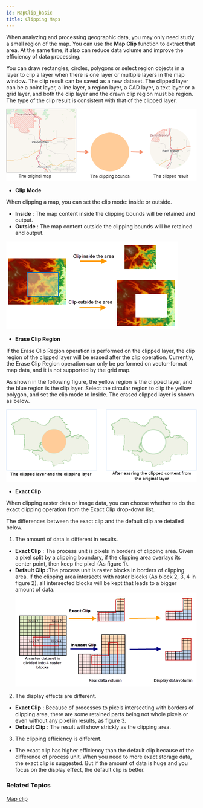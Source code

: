 ```yaml
---
id: MapClip_basic
title: Clipping Maps
---
```

When analyzing and processing geographic data, you may only need study a small region of the map. You can use the **Map Clip** function to extract that area. At the same time, it also can reduce data volume and improve the efficiency of data processing.

You can draw rectangles, circles, polygons or select region objects in a layer to clip a layer when there is one layer or multiple layers in the map window. The clip result can be saved as a new dataset. The clipped layer can be a point layer, a line layer, a region layer, a CAD layer, a text layer or a grid layer, and both the clip layer and the drawn clip region must be region. The type of the clip result is consistent with that of the clipped layer.

![](img/MapclipFunction.png)

* **Clip Mode**

When clipping a map, you can set the clip mode: inside or outside.

* **Inside** : The map content inside the clipping bounds will be retained and output.
* **Outside** : The map content outside the clipping bounds will be retained and output.

![](img/clipmode.png)

* **Erase Clip Region**

If the Erase Clip Region operation is performed on the clipped layer, the clip region of the clipped layer will be erased after the clip operation. Currently, the Erase Clip Region operation can only be performed on vector-format map data, and it is not supported by the grid map.

As shown in the following figure, the yellow region is the clipped layer, and the blue region is the clip layer. Select the circular region to clip the yellow polygon, and set the clip mode to Inside. The erased clipped layer is shown as below.

![](img/erase.png)

* **Exact Clip**

When clipping raster data or image data, you can choose whether to do the exact clipping operation from the Exact Clip drop-down list.

The differences between the exact clip and the default clip are detailed below.

1. The amount of data is different in results. 

* **Exact Clip** : The process unit is pixels in borders of clipping area. Given a pixel split by a clipping boundary, if the clipping area overlays its center point, then keep the pixel (As figure 1). 
* **Default Clip** :The process unit is raster blocks in borders of clipping area. If the clipping area intersects with raster blocks (As block 2, 3, 4 in figure 2), all intersected blocks will be kept that leads to a bigger amount of data.
![](img/ExactClipCompare.png)

2. The display effects are different. 
* **Exact Clip** : Because of processes to pixels intersecting with borders of clipping area, there are some retained parts being not whole pixels or even without any pixel in results, as figure 3.
* **Default Clip** : The result will show strickly as the clipping area.
3. The clipping efficiency is different. 
* The exact clip has higher efficiency than the default clip because of the difference of process unit. When you need to more exact storage data, the exact clip is suggested. But if the amount of data is huge and you focus on the display effect, the default clip is better. 

###  Related Topics

 [Map clip](RecanlgeClip)

